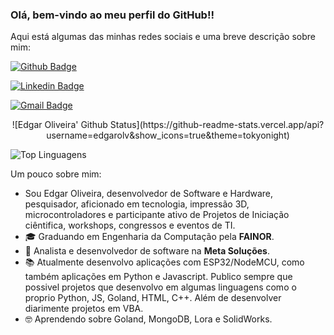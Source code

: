 ### Olá, bem-vindo ao meu perfil do GitHub!!
Aqui está algumas das minhas redes sociais e uma breve descrição sobre mim:

[![Github Badge](https://img.shields.io/badge/-Github-000?style=flat-square&logo=Github&logoColor=white&link=https://github.com/EdgarOlv)](https://github.com/EdgarOlv)

[![Linkedin Badge](https://img.shields.io/badge/-LinkedIn-blue?style=flat-square&logo=Linkedin&logoColor=white&link=https://www.linkedin.com/in/edgarolv/)](https://www.linkedin.com/in/edgarolv/)


[![Gmail Badge](https://img.shields.io/badge/edgaroliveira1258@gmail.com-c14438?style=flat-square&logo=Gmail&logoColor=white&link=mailto:edgaroliveira1258@gmail.com)](mailto:edgaroliveira1258@gmail.com)

<p align="center">
![Edgar Oliveira' Github Status](https://github-readme-stats.vercel.app/api?username=edgarolv&show_icons=true&theme=tokyonight)

![Top Linguagens](https://github-readme-stats.vercel.app/api/top-langs/?username=edgarolv&layout=compact&theme=radical)
</p>

Um pouco sobre mim:

- Sou Edgar Oliveira, desenvolvedor de Software e Hardware, pesquisador, aficionado em tecnologia, impressão 3D, microcontroladores e participante ativo de Projetos de Iniciação ciêntifica, workshops, congressos e eventos de TI.
- 🎓 Graduando em Engenharia da Computação pela <strong>FAINOR</strong>.
- 💼 Analista e desenvolvedor de software na <strong>Meta Soluções</strong>.
- 📚 Atualmente desenvolvo aplicações com ESP32/NodeMCU, como também aplicações em Python e Javascript. Publico sempre que possivel projetos que desenvolvo em algumas linguagens como o proprio Python, JS, Goland, HTML, C++. Além de desenvolver diarimente projetos em VBA.
- 🤓 Aprendendo sobre Goland, MongoDB, Lora e SolidWorks.
